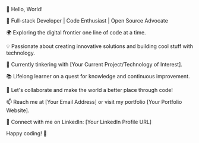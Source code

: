 👋 Hello, World!

🚀 Full-stack Developer | Code Enthusiast | Open Source Advocate

🌍 Exploring the digital frontier one line of code at a time.

💡 Passionate about creating innovative solutions and building cool stuff with technology.

🔧 Currently tinkering with [Your Current Project/Technology of Interest].

📚 Lifelong learner on a quest for knowledge and continuous improvement.

🌟 Let's collaborate and make the world a better place through code!

📫 Reach me at [Your Email Address] or visit my portfolio [Your Portfolio Website].

🔗 Connect with me on LinkedIn: [Your LinkedIn Profile URL]

Happy coding! 🚀
